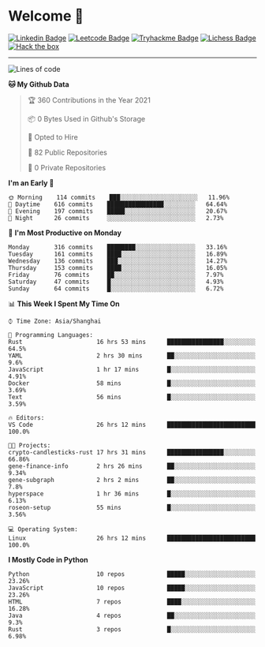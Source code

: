 # Welcome 👋

[![Linkedin Badge](https://img.shields.io/badge/-PedroTorres-blue?style=flat-square&logo=Linkedin&logoColor=white&link=https://www.linkedin.com/in/PedroTorres/)](https://www.linkedin.com/in/pedro-torres-cruz/)
[![Leetcode Badge](https://img.shields.io/badge/profile-leetcode-green)](https://leetcode.com/corfucinas/)
[![Tryhackme Badge](https://img.shields.io/badge/profile-tryhackme-blue)](https://tryhackme.com/p/Corfucinas/)
[![Lichess Badge](https://img.shields.io/badge/challenge_me-lichess-yellow)](https://lichess.org/@/Corfucinas)
[![Hack the box](https://img.shields.io/badge/hack_the_box-profile-red)](https://www.hackthebox.eu/profile/375826)

---

<!--START_SECTION:waka-->
![Lines of code](https://img.shields.io/badge/From%20Hello%20World%20I%27ve%20Written-1.5%20million%20lines%20of%20code-blue)

**🐱 My Github Data** 

> 🏆 360 Contributions in the Year 2021
 > 
> 📦 0 Bytes Used in Github's Storage 
 > 
> 💼 Opted to Hire
 > 
> 📜 82 Public Repositories 
 > 
> 🔑 0 Private Repositories  
 > 
**I'm an Early 🐤** 

```text
🌞 Morning    114 commits    ███░░░░░░░░░░░░░░░░░░░░░░   11.96% 
🌆 Daytime    616 commits    ████████████████░░░░░░░░░   64.64% 
🌃 Evening    197 commits    █████░░░░░░░░░░░░░░░░░░░░   20.67% 
🌙 Night      26 commits     ░░░░░░░░░░░░░░░░░░░░░░░░░   2.73%

```
📅 **I'm Most Productive on Monday** 

```text
Monday       316 commits    ████████░░░░░░░░░░░░░░░░░   33.16% 
Tuesday      161 commits    ████░░░░░░░░░░░░░░░░░░░░░   16.89% 
Wednesday    136 commits    ███░░░░░░░░░░░░░░░░░░░░░░   14.27% 
Thursday     153 commits    ████░░░░░░░░░░░░░░░░░░░░░   16.05% 
Friday       76 commits     ██░░░░░░░░░░░░░░░░░░░░░░░   7.97% 
Saturday     47 commits     █░░░░░░░░░░░░░░░░░░░░░░░░   4.93% 
Sunday       64 commits     █░░░░░░░░░░░░░░░░░░░░░░░░   6.72%

```


📊 **This Week I Spent My Time On** 

```text
⌚︎ Time Zone: Asia/Shanghai

💬 Programming Languages: 
Rust                     16 hrs 53 mins      ████████████████░░░░░░░░░   64.5% 
YAML                     2 hrs 30 mins       ██░░░░░░░░░░░░░░░░░░░░░░░   9.6% 
JavaScript               1 hr 17 mins        █░░░░░░░░░░░░░░░░░░░░░░░░   4.91% 
Docker                   58 mins             █░░░░░░░░░░░░░░░░░░░░░░░░   3.69% 
Text                     56 mins             █░░░░░░░░░░░░░░░░░░░░░░░░   3.59%

🔥 Editors: 
VS Code                  26 hrs 12 mins      █████████████████████████   100.0%

🐱‍💻 Projects: 
crypto-candlesticks-rust 17 hrs 31 mins      ████████████████░░░░░░░░░   66.86% 
gene-finance-info        2 hrs 26 mins       ██░░░░░░░░░░░░░░░░░░░░░░░   9.34% 
gene-subgraph            2 hrs 2 mins        ██░░░░░░░░░░░░░░░░░░░░░░░   7.8% 
hyperspace               1 hr 36 mins        █░░░░░░░░░░░░░░░░░░░░░░░░   6.13% 
roseon-setup             55 mins             █░░░░░░░░░░░░░░░░░░░░░░░░   3.56%

💻 Operating System: 
Linux                    26 hrs 12 mins      █████████████████████████   100.0%

```

**I Mostly Code in Python** 

```text
Python                   10 repos            █████░░░░░░░░░░░░░░░░░░░░   23.26% 
JavaScript               10 repos            █████░░░░░░░░░░░░░░░░░░░░   23.26% 
HTML                     7 repos             ████░░░░░░░░░░░░░░░░░░░░░   16.28% 
Java                     4 repos             ██░░░░░░░░░░░░░░░░░░░░░░░   9.3% 
Rust                     3 repos             █░░░░░░░░░░░░░░░░░░░░░░░░   6.98%

```



<!--END_SECTION:waka-->
